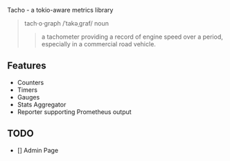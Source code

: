 Tacho - a tokio-aware metrics library

> tach·o·graph
> /ˈtakəˌɡraf/
> noun
> > a tachometer providing a record of engine speed over a period, especially in a commercial road vehicle.

Features
--------
- Counters
- Timers
- Gauges
- Stats Aggregator
- Reporter supporting Prometheus output

TODO
----
- [] Admin Page

